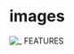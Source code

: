# images

![_ FEATURES](https://github.com/user-attachments/assets/89a91105-4013-45ce-a896-0d666c757a54)
